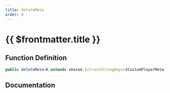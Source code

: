 ```yaml
---
title: deleteMeta
order: 0
---
```


# {{ $frontmatter.title }}

## Function Definition

```ts
public deleteMeta<K extends shared.ExtractStringKeys<ICustomPlayerMeta>>(key: K): void;
```

## Documentation

<!--@include: ./parts/deleteMeta.md-->
